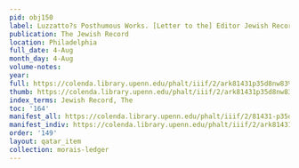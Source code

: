 ```yaml
---
pid: obj150
label: Luzzatto?s Posthumous Works. [Letter to the] Editor Jewish Record.
publication: The Jewish Record
location: Philadelphia
full_date: 4-Aug
month_day: 4-Aug
volume-notes:
year:
full: https://colenda.library.upenn.edu/phalt/iiif/2/ark81431p35d8nw83%2FSHA256E-s7882368--611d2f4f7818834d28df864aa278fdf52134af6c84d2b77e5a238b4c05e6190c.jpeg/full/3500,/0/default.jpg
thumb: https://colenda.library.upenn.edu/phalt/iiif/2/ark81431p35d8nw83%2FSHA256E-s7882368--611d2f4f7818834d28df864aa278fdf52134af6c84d2b77e5a238b4c05e6190c.jpeg/full/!200,200/0/default.jpg
index_terms: Jewish Record, The
toc: '164'
manifest_all: https://colenda.library.upenn.edu/phalt/iiif/2/81431-p35d8nw83/manifest
manifest_indiv: https://colenda.library.upenn.edu/phalt/iiif/2/ark81431p35d8nw83%2FSHA256E-s7882368--611d2f4f7818834d28df864aa278fdf52134af6c84d2b77e5a238b4c05e6190c.jpeg
order: '149'
layout: qatar_item
collection: morais-ledger
---
```

